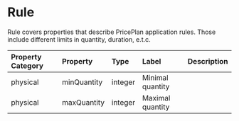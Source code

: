 # Rule

Rule covers properties that describe PricePlan application rules. Those include different limits in quantity, duration, e.t.c.

| Property Category | Property | Type | Label | Description |
| :--- | :--- | :--- | :--- | :--- |
| physical | minQuantity | integer | Minimal quantity | |
| physical | maxQuantity | integer | Maximal quantity | |